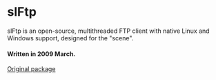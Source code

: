# slFtp
slFtp is an open-source, multithreaded FTP client with native Linux and Windows support, designed for the "scene".

#### Written in 2009 March.

[Original package](https://defacto2.net/f/ac2ceff)
